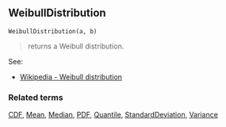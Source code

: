 ## WeibullDistribution

```
WeibullDistribution(a, b)
```

> returns a Weibull distribution.
    
See:  
* [Wikipedia - Weibull distribution](https://en.wikipedia.org/wiki/Weibull_distribution)
 

### Related terms 
[CDF](CDF.md), [Mean](Mean.md), [Median](Mean.md), [PDF](PDF.md), [Quantile](Quantile.md), [StandardDeviation](StandardDeviation.md), [Variance](Variance.md) 